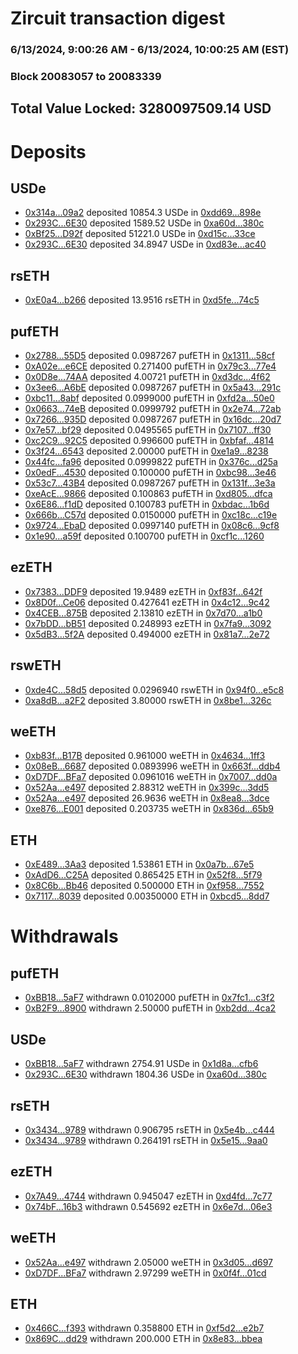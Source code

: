 # Zircuit transaction digest
### 6/13/2024, 9:00:26 AM - 6/13/2024, 10:00:25 AM (EST)
### Block 20083057 to 20083339

## Total Value Locked: 3280097509.14 USD

# Deposits
## USDe
- [0x314a...09a2](https://etherscan.io/address/0x314a54f8dE578d31ed2cf2DFb4682Ed9aA6009a2) deposited 10854.3 USDe in [0xdd69...898e](https://etherscan.io/tx/0x314a54f8dE578d31ed2cf2DFb4682Ed9aA6009a2)
- [0x293C...6E30](https://etherscan.io/address/0x293C6937D8D82e05B01335F7B33FBA0c8e256E30) deposited 1589.52 USDe in [0xa60d...380c](https://etherscan.io/tx/0x293C6937D8D82e05B01335F7B33FBA0c8e256E30)
- [0xBf25...D92f](https://etherscan.io/address/0xBf25EB0859955B5cD5dAD6f04E34cD16cC26D92f) deposited 51221.0 USDe in [0xd15c...33ce](https://etherscan.io/tx/0xBf25EB0859955B5cD5dAD6f04E34cD16cC26D92f)
- [0x293C...6E30](https://etherscan.io/address/0x293C6937D8D82e05B01335F7B33FBA0c8e256E30) deposited 34.8947 USDe in [0xd83e...ac40](https://etherscan.io/tx/0x293C6937D8D82e05B01335F7B33FBA0c8e256E30)
## rsETH
- [0xE0a4...b266](https://etherscan.io/address/0xE0a4eE5eb2e12900D42c33AAdCF19eB04e8Ab266) deposited 13.9516 rsETH in [0xd5fe...74c5](https://etherscan.io/tx/0xE0a4eE5eb2e12900D42c33AAdCF19eB04e8Ab266)
## pufETH
- [0x2788...55D5](https://etherscan.io/address/0x2788C9A8a417C50654277189aaBF098900FF55D5) deposited 0.0987267 pufETH in [0x1311...58cf](https://etherscan.io/tx/0x2788C9A8a417C50654277189aaBF098900FF55D5)
- [0xA02e...e6CE](https://etherscan.io/address/0xA02e4ECb73dcA5aB9B3F63563884800308C0e6CE) deposited 0.271400 pufETH in [0x79c3...77e4](https://etherscan.io/tx/0xA02e4ECb73dcA5aB9B3F63563884800308C0e6CE)
- [0x0D8e...74AA](https://etherscan.io/address/0x0D8eA512830639A297d3c7d353386982C47F74AA) deposited 4.00721 pufETH in [0xd3dc...4f62](https://etherscan.io/tx/0x0D8eA512830639A297d3c7d353386982C47F74AA)
- [0x3ee6...A6bE](https://etherscan.io/address/0x3ee6170Ea6d16268E48d67362fA65Fa82bb5A6bE) deposited 0.0987267 pufETH in [0x5a43...291c](https://etherscan.io/tx/0x3ee6170Ea6d16268E48d67362fA65Fa82bb5A6bE)
- [0xbc11...8abf](https://etherscan.io/address/0xbc11BB84f80c9e9260b4EF98d235A9f1C4148abf) deposited 0.0999000 pufETH in [0xfd2a...50e0](https://etherscan.io/tx/0xbc11BB84f80c9e9260b4EF98d235A9f1C4148abf)
- [0x0663...74eB](https://etherscan.io/address/0x06638F4cf7405E92A9DFD171cD9d2DA7082574eB) deposited 0.0999792 pufETH in [0x2e74...72ab](https://etherscan.io/tx/0x06638F4cf7405E92A9DFD171cD9d2DA7082574eB)
- [0x7266...935D](https://etherscan.io/address/0x7266021ad5E81e79b859B505D411AFA99E3d935D) deposited 0.0987267 pufETH in [0x16dc...20d7](https://etherscan.io/tx/0x7266021ad5E81e79b859B505D411AFA99E3d935D)
- [0x7e57...bf29](https://etherscan.io/address/0x7e577b427AF662D63d25D3D71d43E681eD72bf29) deposited 0.0495565 pufETH in [0x7107...ff30](https://etherscan.io/tx/0x7e577b427AF662D63d25D3D71d43E681eD72bf29)
- [0xc2C9...92C5](https://etherscan.io/address/0xc2C9b7f0a8ADfFCE16D5eF1DB35B9BBa691d92C5) deposited 0.996600 pufETH in [0xbfaf...4814](https://etherscan.io/tx/0xc2C9b7f0a8ADfFCE16D5eF1DB35B9BBa691d92C5)
- [0x3f24...6543](https://etherscan.io/address/0x3f24d76D3Ac64299b6329230E3Fea7d003886543) deposited 2.00000 pufETH in [0xe1a9...8238](https://etherscan.io/tx/0x3f24d76D3Ac64299b6329230E3Fea7d003886543)
- [0x44fc...fa96](https://etherscan.io/address/0x44fc5571f5B45418e6Ab4D1ca8968951aC06fa96) deposited 0.0999822 pufETH in [0x376c...d25a](https://etherscan.io/tx/0x44fc5571f5B45418e6Ab4D1ca8968951aC06fa96)
- [0x0edF...4530](https://etherscan.io/address/0x0edF79188C970cf216D134B47206FD42d25A4530) deposited 0.100000 pufETH in [0xbc98...3e46](https://etherscan.io/tx/0x0edF79188C970cf216D134B47206FD42d25A4530)
- [0x53c7...43B4](https://etherscan.io/address/0x53c7c04F1c24a31ba5Da10CCA82c1BF2139F43B4) deposited 0.0987267 pufETH in [0x131f...3e3a](https://etherscan.io/tx/0x53c7c04F1c24a31ba5Da10CCA82c1BF2139F43B4)
- [0xeAcE...9866](https://etherscan.io/address/0xeAcE525Fd54C79d8a49621B89b4ac86984aA9866) deposited 0.100863 pufETH in [0xd805...dfca](https://etherscan.io/tx/0xeAcE525Fd54C79d8a49621B89b4ac86984aA9866)
- [0x6E86...f1dD](https://etherscan.io/address/0x6E86B6CFcE76d71438346A8c0EEABDf8344ef1dD) deposited 0.100783 pufETH in [0xbdac...1b6d](https://etherscan.io/tx/0x6E86B6CFcE76d71438346A8c0EEABDf8344ef1dD)
- [0x666b...C57d](https://etherscan.io/address/0x666b83DadB11C11a219d23FC15b771EbebD2C57d) deposited 0.0150000 pufETH in [0xc18c...c19e](https://etherscan.io/tx/0x666b83DadB11C11a219d23FC15b771EbebD2C57d)
- [0x9724...EbaD](https://etherscan.io/address/0x97242B533bbbF6375d33c0D6a11cbDd55970EbaD) deposited 0.0997140 pufETH in [0x08c6...9cf8](https://etherscan.io/tx/0x97242B533bbbF6375d33c0D6a11cbDd55970EbaD)
- [0x1e90...a59f](https://etherscan.io/address/0x1e903fD5be070C1A8056fc525346aFb00219a59f) deposited 0.100700 pufETH in [0xcf1c...1260](https://etherscan.io/tx/0x1e903fD5be070C1A8056fc525346aFb00219a59f)
## ezETH
- [0x7383...DDF9](https://etherscan.io/address/0x738392A60522ba0fc0C96BCFc97B96f8804aDDF9) deposited 19.9489 ezETH in [0xf83f...642f](https://etherscan.io/tx/0x738392A60522ba0fc0C96BCFc97B96f8804aDDF9)
- [0x8D0f...Ce06](https://etherscan.io/address/0x8D0f21D2AB4741332A654B8DbAFae161EdBBCe06) deposited 0.427641 ezETH in [0x4c12...9c42](https://etherscan.io/tx/0x8D0f21D2AB4741332A654B8DbAFae161EdBBCe06)
- [0x4CEB...875B](https://etherscan.io/address/0x4CEB79e11BdFBBFFB5ac902d7b50D00B3339875B) deposited 2.13810 ezETH in [0x7d70...a1b0](https://etherscan.io/tx/0x4CEB79e11BdFBBFFB5ac902d7b50D00B3339875B)
- [0x7bDD...bB51](https://etherscan.io/address/0x7bDD1c9Bc19a68a95250f98F73D97b25B655bB51) deposited 0.248993 ezETH in [0x7fa9...3092](https://etherscan.io/tx/0x7bDD1c9Bc19a68a95250f98F73D97b25B655bB51)
- [0x5dB3...5f2A](https://etherscan.io/address/0x5dB393F81ec10Dc8BAe2Ee2337fabee2bAcF5f2A) deposited 0.494000 ezETH in [0x81a7...2e72](https://etherscan.io/tx/0x5dB393F81ec10Dc8BAe2Ee2337fabee2bAcF5f2A)
## rswETH
- [0xde4C...58d5](https://etherscan.io/address/0xde4CF945B202235e09eF579AEC216c6ef57358d5) deposited 0.0296940 rswETH in [0x94f0...e5c8](https://etherscan.io/tx/0xde4CF945B202235e09eF579AEC216c6ef57358d5)
- [0xa8dB...a2F2](https://etherscan.io/address/0xa8dB107aDCFE0F7276975743299282BD30C5a2F2) deposited 3.80000 rswETH in [0x8be1...326c](https://etherscan.io/tx/0xa8dB107aDCFE0F7276975743299282BD30C5a2F2)
## weETH
- [0xb83f...B17B](https://etherscan.io/address/0xb83fA1d4d52E773080BE213Ed77E3ce618e2B17B) deposited 0.961000 weETH in [0x4634...1ff3](https://etherscan.io/tx/0xb83fA1d4d52E773080BE213Ed77E3ce618e2B17B)
- [0x08eB...6687](https://etherscan.io/address/0x08eB09389c7428925e73f2c374FcB7C469aa6687) deposited 0.0893996 weETH in [0x663f...ddb4](https://etherscan.io/tx/0x08eB09389c7428925e73f2c374FcB7C469aa6687)
- [0xD7DF...BFa7](https://etherscan.io/address/0xD7DF7E085214743530afF339aFC420c7c720BFa7) deposited 0.0961016 weETH in [0x7007...dd0a](https://etherscan.io/tx/0xD7DF7E085214743530afF339aFC420c7c720BFa7)
- [0x52Aa...e497](https://etherscan.io/address/0x52Aa899454998Be5b000Ad077a46Bbe360F4e497) deposited 2.88312 weETH in [0x399c...3dd5](https://etherscan.io/tx/0x52Aa899454998Be5b000Ad077a46Bbe360F4e497)
- [0x52Aa...e497](https://etherscan.io/address/0x52Aa899454998Be5b000Ad077a46Bbe360F4e497) deposited 26.9636 weETH in [0x8ea8...3dce](https://etherscan.io/tx/0x52Aa899454998Be5b000Ad077a46Bbe360F4e497)
- [0xe876...E001](https://etherscan.io/address/0xe876658F26C160bEc8916E846c01BD46d392E001) deposited 0.203735 weETH in [0x836d...65b9](https://etherscan.io/tx/0xe876658F26C160bEc8916E846c01BD46d392E001)
## ETH
- [0xE489...3Aa3](https://etherscan.io/address/0xE4893f628Bac79aE97451cE418B3D59EcD893Aa3) deposited 1.53861 ETH in [0x0a7b...67e5](https://etherscan.io/tx/0xE4893f628Bac79aE97451cE418B3D59EcD893Aa3)
- [0xAdD6...C25A](https://etherscan.io/address/0xAdD62722ed6A859FB18AAE3C033D68AF744dC25A) deposited 0.865425 ETH in [0x52f8...5f79](https://etherscan.io/tx/0xAdD62722ed6A859FB18AAE3C033D68AF744dC25A)
- [0x8C6b...Bb46](https://etherscan.io/address/0x8C6b00198c764525c770488b31b2cAA3d3bBBb46) deposited 0.500000 ETH in [0xf958...7552](https://etherscan.io/tx/0x8C6b00198c764525c770488b31b2cAA3d3bBBb46)
- [0x7117...8039](https://etherscan.io/address/0x7117E9B95145A92FB57bC7Be45b3651D35D38039) deposited 0.00350000 ETH in [0xbcd5...8dd7](https://etherscan.io/tx/0x7117E9B95145A92FB57bC7Be45b3651D35D38039)
# Withdrawals
## pufETH
- [0xBB18...5aF7](https://etherscan.io/address/0xBB1854d907faB15432ab01992aB64661C0D15aF7) withdrawn 0.0102000 pufETH in [0x7fc1...c3f2](https://etherscan.io/tx/0xBB1854d907faB15432ab01992aB64661C0D15aF7)
- [0xB2F9...8900](https://etherscan.io/address/0xB2F9BbC5db84a95B598cAB0C464cF92D584d8900) withdrawn 2.50000 pufETH in [0xb2dd...4ca2](https://etherscan.io/tx/0xB2F9BbC5db84a95B598cAB0C464cF92D584d8900)
## USDe
- [0xBB18...5aF7](https://etherscan.io/address/0xBB1854d907faB15432ab01992aB64661C0D15aF7) withdrawn 2754.91 USDe in [0x1d8a...cfb6](https://etherscan.io/tx/0xBB1854d907faB15432ab01992aB64661C0D15aF7)
- [0x293C...6E30](https://etherscan.io/address/0x293C6937D8D82e05B01335F7B33FBA0c8e256E30) withdrawn 1804.36 USDe in [0xa60d...380c](https://etherscan.io/tx/0x293C6937D8D82e05B01335F7B33FBA0c8e256E30)
## rsETH
- [0x3434...9789](https://etherscan.io/address/0x34349c5569e7B846c3558961552D2202760A9789) withdrawn 0.906795 rsETH in [0x5e4b...c444](https://etherscan.io/tx/0x34349c5569e7B846c3558961552D2202760A9789)
- [0x3434...9789](https://etherscan.io/address/0x34349c5569e7B846c3558961552D2202760A9789) withdrawn 0.264191 rsETH in [0x5e15...9aa0](https://etherscan.io/tx/0x34349c5569e7B846c3558961552D2202760A9789)
## ezETH
- [0x7A49...4744](https://etherscan.io/address/0x7A493Be5c2ce014cD049Bf178a1ac0Db1B434744) withdrawn 0.945047 ezETH in [0xd4fd...7c77](https://etherscan.io/tx/0x7A493Be5c2ce014cD049Bf178a1ac0Db1B434744)
- [0x74bF...16b3](https://etherscan.io/address/0x74bF5d3552235fC217c3cB6e13D774d5bfef16b3) withdrawn 0.545692 ezETH in [0x6e7d...06e3](https://etherscan.io/tx/0x74bF5d3552235fC217c3cB6e13D774d5bfef16b3)
## weETH
- [0x52Aa...e497](https://etherscan.io/address/0x52Aa899454998Be5b000Ad077a46Bbe360F4e497) withdrawn 2.05000 weETH in [0x3d05...d697](https://etherscan.io/tx/0x52Aa899454998Be5b000Ad077a46Bbe360F4e497)
- [0xD7DF...BFa7](https://etherscan.io/address/0xD7DF7E085214743530afF339aFC420c7c720BFa7) withdrawn 2.97299 weETH in [0x0f4f...01cd](https://etherscan.io/tx/0xD7DF7E085214743530afF339aFC420c7c720BFa7)
## ETH
- [0x466C...f393](https://etherscan.io/address/0x466C12669fD57e3f4701c66A40a5bc36c74cf393) withdrawn 0.358800 ETH in [0xf5d2...e2b7](https://etherscan.io/tx/0x466C12669fD57e3f4701c66A40a5bc36c74cf393)
- [0x869C...dd29](https://etherscan.io/address/0x869C98f94C1A15118Ca10cd86F74B1A3550Cdd29) withdrawn 200.000 ETH in [0x8e83...bbea](https://etherscan.io/tx/0x869C98f94C1A15118Ca10cd86F74B1A3550Cdd29)
